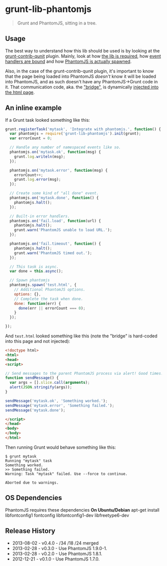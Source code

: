 # grunt-lib-phantomjs

> Grunt and PhantomJS, sitting in a tree.

## Usage

The best way to understand how this lib should be used is by looking at the [grunt-contrib-qunit](https://github.com/gruntjs/grunt-contrib-qunit) plugin. Mainly, look at how [the lib is required](https://github.com/gruntjs/grunt-contrib-qunit/blob/d99291713d32f84e50303d6e51eb2dab40b1deb6/tasks/qunit.js#L17), how [event handlers are bound](https://github.com/gruntjs/grunt-contrib-qunit/blob/d99291713d32f84e50303d6e51eb2dab40b1deb6/tasks/qunit.js#L61-L144) and how [PhantomJS is actually spawned](https://github.com/gruntjs/grunt-contrib-qunit/blob/d99291713d32f84e50303d6e51eb2dab40b1deb6/tasks/qunit.js#L177-L190).

Also, in the case of the grunt-contrib-qunit plugin, it's important to know that the page being loaded into PhantomJS *doesn't* know it will be loaded into PhantomJS, and as such doesn't have any PhantomJS->Grunt code in it. That communication code, aka. the ["bridge"](https://github.com/gruntjs/grunt-contrib-qunit/blob/d99291713d32f84e50303d6e51eb2dab40b1deb6/phantomjs/bridge.js), is dynamically [injected into the html page](https://github.com/gruntjs/grunt-contrib-qunit/blob/d99291713d32f84e50303d6e51eb2dab40b1deb6/tasks/qunit.js#L152).

## An inline example

If a Grunt task looked something like this:

```js
grunt.registerTask('mytask', 'Integrate with phantomjs.', function() {
  var phantomjs = require('grunt-lib-phantomjs').init(grunt);
  var errorCount = 0;

  // Handle any number of namespaced events like so.
  phantomjs.on('mytask.ok', function(msg) {
    grunt.log.writeln(msg);
  });

  phantomjs.on('mytask.error', function(msg) {
    errorCount++;
    grunt.log.error(msg);
  });

  // Create some kind of "all done" event.
  phantomjs.on('mytask.done', function() {
    phantomjs.halt();
  });

  // Built-in error handlers.
  phantomjs.on('fail.load', function(url) {
    phantomjs.halt();
    grunt.warn('PhantomJS unable to load URL.');
  });

  phantomjs.on('fail.timeout', function() {
    phantomjs.halt();
    grunt.warn('PhantomJS timed out.');
  });

  // This task is async.
  var done = this.async();

  // Spawn phantomjs
  phantomjs.spawn('test.html', {
    // Additional PhantomJS options.
    options: {},
    // Complete the task when done.
    done: function(err) {
      done(err || errorCount === 0);
    }
  });

});
```

And `test.html` looked something like this (note the "bridge" is hard-coded into this page and not injected):

```html
<!doctype html>
<html>
<head>
<script>

// Send messages to the parent PhantomJS process via alert! Good times!!
function sendMessage() {
  var args = [].slice.call(arguments);
  alert(JSON.stringify(args));
}

sendMessage('mytask.ok', 'Something worked.');
sendMessage('mytask.error', 'Something failed.');
sendMessage('mytask.done');

</script>
</head>
<body>
</body>
</html>
```

Then running Grunt would behave something like this:

```shell
$ grunt mytask
Running "mytask" task
Something worked.
>> Something failed.
Warning: Task "mytask" failed. Use --force to continue.

Aborted due to warnings.
```

## OS Dependencies
PhantomJS requires these dependencies
**On Ubuntu/Debian**
  apt-get install libfontconfig1 fontconfig libfontconfig1-dev libfreetype6-dev

## Release History

* 2013-08-02 - v0.4.0 - /34 /18 /24 merged
* 2013-02-28 - v0.3.0 - Use PhantomJS 1.9.0-1.
* 2013-02-28 - v0.2.0 - Use PhantomJS 1.8.1.
* 2012-12-21 - v0.1.0 - Use PhantomJS 1.7.0.
